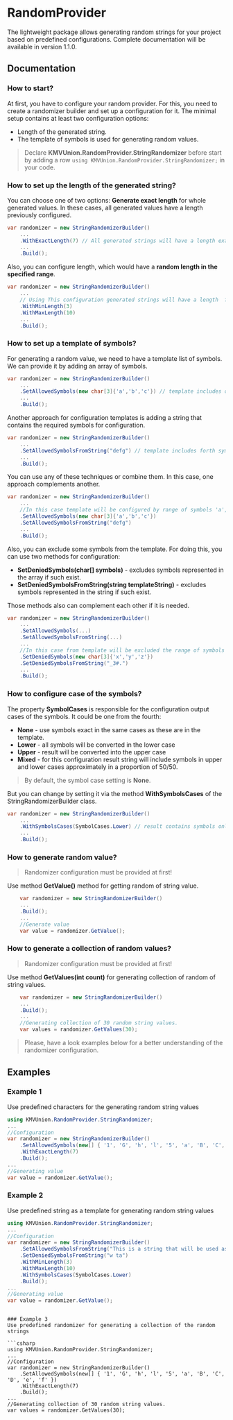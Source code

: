 # RandomProvider
The lightweight package allows generating random strings for your project based on predefined configurations. 
Complete documentation will be available in version 1.1.0.

## Documentation

### How to start?
At first, you have to configure your random provider. For this, you need to create a randomizer builder and set up a configuration for it. The minimal setup contains at least two configuration options:
- Length of the generated string.
- The template of symbols is used for generating random values. 

> Declare **KMVUnion.RandomProvider.StringRandomizer** before start by adding a row `using KMVUnion.RandomProvider.StringRandomizer;` in your code.

### How to set up the length of the generated string?
You can choose one of two options: 
**Generate exact length** for whole generated values. In these cases, all generated values have a length previously configured.

```csharp
var randomizer = new StringRandomizerBuilder()
    ...
    .WithExactLength(7) // All generated strings will have a length exact 7  
    ...
    .Build();
```
Also, you can configure length, which would have a **random length in the specified range**.

```csharp
var randomizer = new StringRandomizerBuilder()
    ...
    // Using This configuration generated strings will have a length  from the range 3..10
    .WithMinLength(3)
    .WithMaxLength(10)
    ...
    .Build();
```

### How to set up a template of symbols?
For generating a random value, we need to have a template list of symbols. We can provide it by adding an array of symbols.

```csharp
var randomizer = new StringRandomizerBuilder()
    ...
    .SetAllowedSymbols(new char[3]{'a','b','c'}) // template includes only three symbols 'a', 'b' and 'c'
    ...
    .Build();
```

Another approach for configuration templates is adding a string that contains the required symbols for configuration. 

```csharp
var randomizer = new StringRandomizerBuilder()
    ...
    .SetAllowedSymbolsFromString("defg") // template includes forth symbols 'd', 'e', 'f' and 'g'
    ...
    .Build();
```

You can use any of these techniques or combine them.  In this case, one approach complements another. 


```csharp
var randomizer = new StringRandomizerBuilder()
    ...
    //In this case template will be configured by range of symbols 'a', 'b', 'c', 'd', 'e', 'f' and 'g'
    .SetAllowedSymbols(new char[3]{'a','b','c'})
    .SetAllowedSymbolsFromString("defg") 
    ...
    .Build();
```

Also, you can exclude some symbols from the template. For doing this, you can use two methods for configuration:  

- **SetDeniedSymbols(char[] symbols)** - excludes symbols represented in the array if such exist.
- **SetDeniedSymbolsFromString(string templateString)** - excludes symbols represented in the string if such exist.

Those methods also can complement each other if it is needed. 

```csharp
var randomizer = new StringRandomizerBuilder()
    ...
    .SetAllowedSymbols(...)
    .SetAllowedSymbolsFromString(...) 
    ...
    //In this case from template will be excluded the range of symbols 'x', 'y', 'z', '_', '3', '#' and '.'
    .SetDeniedSymbols(new char[3]{'x','y','z'})
    .SetDeniedSymbolsFromString("_3#.") 
    ...
    .Build();
```

### How to configure case of the symbols?
The property **SymbolCases** is responsible for the configuration output cases of the symbols.
It could be one from the fourth:
 - **None** - use symbols exact in the same cases as these are in the template.
 - **Lower** - all symbols will be converted in the lower case 
 - **Upper** - result will be converted into the upper case 
 - **Mixed** - for this configuration result string will include symbols in upper and lower cases approximately in a proportion of 50/50. 

> By default, the symbol case setting is **None**. 

But you can change by setting it via the method **WithSymbolsCases** of the StringRandomizerBuilder class.

```csharp
var randomizer = new StringRandomizerBuilder()
    ...
    .WithSymbolsCases(SymbolCases.Lower) // result contains symbols only in the lower case
    ...
    .Build();
```

### How to generate random value?
> Randomizer configuration must be provided at first!

Use method **GetValue()** method for getting random of string value.

```csharp
    var randomizer = new StringRandomizerBuilder()
    ...    
    .Build();
    ...
    //Generate value
    var value = randomizer.GetValue();
```

### How to generate a collection of random values?
> Randomizer configuration must be provided at first!

Use method **GetValues(int count)** for generating collection of random of string values.

```csharp
    var randomizer = new StringRandomizerBuilder()
    ...    
    .Build();
    ...
    //Generating collection of 30 random string values.
    var values = randomizer.GetValues(30);
```

> Please, have a look examples below for a better understanding of the randomizer configuration.

## Examples

### Example 1
Use predefined characters for the generating random string values
```csharp
using KMVUnion.RandomProvider.StringRandomizer;
...
//Configuration
var randomizer = new StringRandomizerBuilder()
    .SetAllowedSymbols(new[] { '1', 'G', 'h', 'l', '5', 'a', 'B', 'C', 'D', 'e', 'f' })
    .WithExactLength(7)
    .Build();
...
//Generating value
var value = randomizer.GetValue();
```

### Example 2
Use predefined string as a template for generating random string values 

```csharp
using KMVUnion.RandomProvider.StringRandomizer;
...
//Configuration
var randomizer = new StringRandomizerBuilder()
    .SetAllowedSymbolsFromString("This is a string that will be used as a template for generating random string value.")
    .SetDeniedSymbolsFromString("w ta")
    .WithMinLength(3)
    .WithMaxLength(10)
    .WithSymbolsCases(SymbolCases.Lower)
    .Build();
...
//Generating value
var value = randomizer.GetValue();
```
```

### Example 3
Use predefined randomizer for generating a collection of the random strings

```csharp
using KMVUnion.RandomProvider.StringRandomizer;
...
//Configuration
var randomizer = new StringRandomizerBuilder()
    .SetAllowedSymbols(new[] { '1', 'G', 'h', 'l', '5', 'a', 'B', 'C', 'D', 'e', 'f' })
    .WithExactLength(7)
    .Build();
...
//Generating collection of 30 random string values.
var values = randomizer.GetValues(30);
```